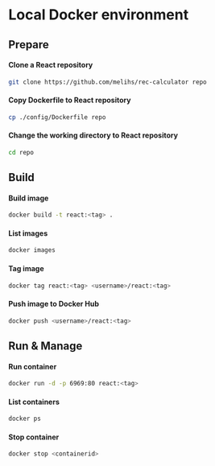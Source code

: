 # Local Docker environment

## Prepare
#### Clone a React repository
```bash
git clone https://github.com/melihs/rec-calculator repo
```
#### Copy Dockerfile to React repository
```bash
cp ./config/Dockerfile repo
```
#### Change the working directory to React repository
```bash
cd repo
```

## Build
#### Build image
```bash
docker build -t react:<tag> .
```
#### List images
```bash
docker images
```
#### Tag image
```bash
docker tag react:<tag> <username>/react:<tag> 
```
#### Push image to Docker Hub
```bash
docker push <username>/react:<tag>  
```

## Run & Manage
#### Run container
```bash
docker run -d -p 6969:80 react:<tag>
```
#### List containers
```bash
docker ps
```
#### Stop container
```bash
docker stop <containerid>
```